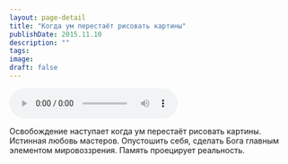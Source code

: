 ```yaml
---
layout: page-detail
title: "Когда ум перестаёт рисовать картины"
publishDate: 2015.11.10
description: ""
tags:
image:
draft: false
---
```


<audio title="2015.11.10 - Когда ум перестаёт рисовать картины.mp3" src="https://filer-api.advayta.org/v1.0/public/files/75715" controls=""></audio>

 Освобождение наступает когда ум перестаёт рисовать картины. Истинная любовь мастеров. Опустошить себя, сделать Бога главным элементом мировоззрения. Память проецирует реальность. 

  
